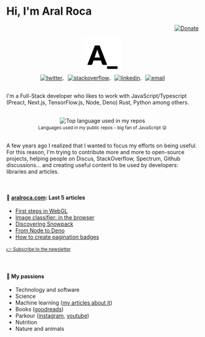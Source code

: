 # Hi, I'm Aral Roca

<div align="right">
  <a href="https://aralroca.com/donate">
    <img src="https://img.shields.io/badge/$-support-ff69b4.svg?style=flat" alt="Donate" />
  </a>
</div>

<p align="center">
  <a href="https://aralroca.com">
    <img width="100" src="https://github.com/aralroca/aralroca.com/raw/master/public/images/logo.svg" alt="logo" />
  </a>
</p>

<p align="center" style="margin: -20px 0 30px">
   <a href="https://twitter.com/aralroca" target="_blank" style='margin-right:10px'>
    <img align="center" src="https://cdn.jsdelivr.net/npm/simple-icons@3.0.1/icons/twitter.svg" alt="twitter" height="18px" width="18px" />
  </a>
  <small>  </small> 
  <a href="https://stackoverflow.com/users/4467741/aral-roca" target="_blank" style='margin-right:10px'>
    <img align="center" src="https://cdn.jsdelivr.net/npm/simple-icons@3.0.1/icons/stackoverflow.svg" alt="stackoverflow" height="18px" width="18px" />
  </a>
  <small>  </small> 
  <a href="https://www.linkedin.com/in/aral-roca-gomez-3b536bb1/" target="_blank" style='margin-right:10px'>
    <img align="center" src="https://cdn.jsdelivr.net/npm/simple-icons@3.0.1/icons/linkedin.svg" alt="linkedin" height="18px" width="18px" />
  </a>
  <small>  </small> 
  <a href="mailto:contact@aralroca.com" target="_blank">
    <img align="center" src="https://cdn.jsdelivr.net/npm/simple-icons@3.0.1/icons/protonmail.svg" alt="email" height="18px" width="18px" />
  </a>
</p>

I'm a Full-Stack developer who likes to work with JavaScript/Typescript (Preact, Next.js, TensorFlow.js, Node, Deno) Rust, Python among others. 

<div align="center">
  <br />
  <img width="" src="https://github-readme-stats.vercel.app/api/top-langs/?username=aralroca&layout=compact&hide_title=1&card_width=300" alt="Top language used in my repos" />
  <br />
  <small>Languages used in my public repos - big fan of JavaScript 😛</small>
  <br />
  <br />
</div>

A few years ago I realized that I wanted to focus my efforts on being useful. For this reason, I'm trying to contribute more and more to open-source projects, helping people on Discus, StackOverflow, Spectrum, Github discussions... and creating useful content to be used by developers: libraries and articles. 

<br />

#### 📖 [aralroca.com](https://aralroca.com): Last 5 articles
 
* [First steps in WebGL](https://aralroca.com/blog/first-steps-in-webgl) 
* [Image classifier: in the browser](https://aralroca.com/blog/cat-dog-classifier) 
* [Discovering Snowpack](https://aralroca.com/blog/discovering-snowpack) 
* [From Node to Deno](https://aralroca.com/blog/from-node-to-deno) 
* [How to create pagination badges](https://aralroca.com/blog/pagination-badges)

<small><a href="https://aralroca.us8.list-manage.com/subscribe/post?u=29d99171aa3f671bde658475a&id=9f1a0b31e3">👉 Subscribe to the newsletter</a></small>

<br />

#### 💛 My passions

* Technology and software
* Science 
* Machine learning ([my articles about it](https://aralroca.com/blog?q=machine-learning))
* Books ([goodreads](https://www.goodreads.com/user/show/32447157-aral-roca-gomez))
* Parkour ([instagram](https://www.instagram.com/aralroca/), [youtube](http://youtube.com/aralroca))
* Nutrition
* Nature and animals